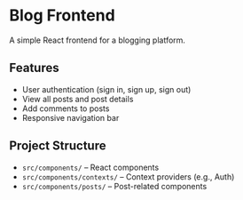 # Blog Frontend

A simple React frontend for a blogging platform.

## Features

- User authentication (sign in, sign up, sign out)
- View all posts and post details
- Add comments to posts
- Responsive navigation bar

## Project Structure

- `src/components/` – React components
- `src/components/contexts/` – Context providers (e.g., Auth)
- `src/components/posts/` – Post-related components
